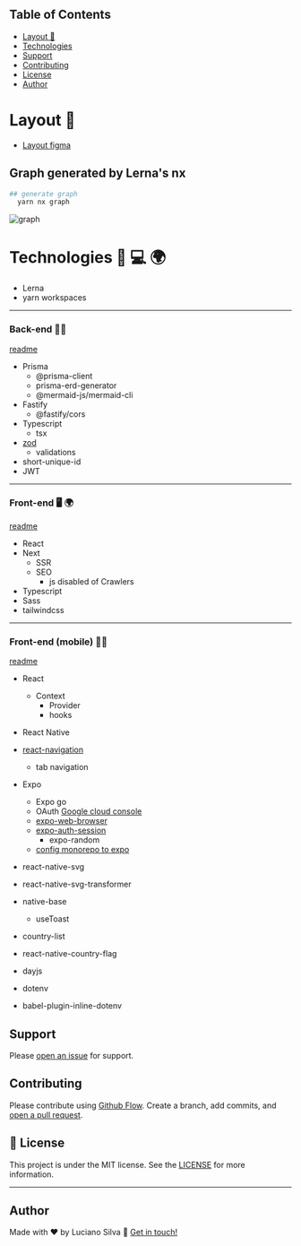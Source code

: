 ## Table of Contents

- [Layout 🌠](#layout-)
- [Technologies](#technologies---)
- [Support](#support)
- [Contributing](#contributing)
- [License](#memo-license)
- [Author](#author)

# Layout 🌠
 -  [Layout figma](https://www.figma.com/file/Jq52BKTwUrWeRvF4EEI090/Bol%C3%A3o-da-Copa-(Community)?node-id=0%3A1)


## Graph generated by Lerna's nx
```bash
## generate graph 
  yarn nx graph
```
![graph](https://user-images.githubusercontent.com/46464433/200201962-85c0bbd7-df0b-4312-8fb4-98aa194a7eaf.png)


# Technologies 🚀 💻 🌍

- Lerna
- yarn workspaces

---
### Back-end 🔐🔌
[readme](https://github.com/luciano-Ferreira/nlw-bolao/blob/main/packages/server/README.md)

- Prisma
  - @prisma-client
  - prisma-erd-generator
  - @mermaid-js/mermaid-cli
- Fastify
  - @fastify/cors
- Typescript
  - tsx
- [zod](https://zod.dev/)
  - validations
- short-unique-id
- JWT
---
### Front-end 🖥️ 🌍 
[readme](https://github.com/luciano-Ferreira/nlw-bolao/blob/main/app/web/README.md)

- React
- Next
  - SSR
  - SEO
    - js disabled of Crawlers
- Typescript
- Sass
- tailwindcss
---
### Front-end (mobile) 📱🤳
[readme](https://github.com/luciano-Ferreira/nlw-bolao/blob/main/app/mobile/README.md)

- React
  - Context
    - Provider
    - hooks
- React Native

- [react-navigation](https://reactnavigation.org/)
  - tab navigation

- Expo
  - Expo go
  - OAuth [Google cloud console](console.cloud.google.com)
  - [expo-web-browser](https://docs.expo.dev/versions/latest/sdk/webbrowser/)
  - [expo-auth-session](https://docs.expo.dev/versions/v46.0.0/sdk/auth-session/)
    - expo-random
  - [config monorepo to expo](https://docs.expo.dev/guides/monorepos/)

- react-native-svg
- react-native-svg-transformer

- native-base
  - useToast

- country-list
- react-native-country-flag
- dayjs

- dotenv
- babel-plugin-inline-dotenv


## Support
Please [open an issue](https://github.com/Luciano-Ferreira/nlw-bolao/issues) for support.


## Contributing

Please contribute using [Github Flow](https://guides.github.com/introduction/flow/). Create a branch, add commits, and [open a pull request](https://github.com/Luciano-Ferreira/nlw-bolao/compare/).



## :memo: License
This project is under the MIT license. See the [LICENSE](https://github.com/Luciano-Ferreira/nlw-bolao/blob/main/LICENSE) for more information.

---
## Author

Made with ♥ by Luciano Silva :wave: [Get in touch!](https://www.linkedin.com/in/lucianof-silva/)
